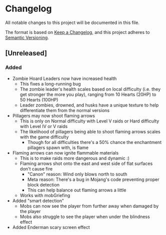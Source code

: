 # Changelog

All notable changes to this project will be documented in this file.

The format is based on [Keep a Changelog](https://keepachangelog.com/en/1.1.0/),
and this project adheres to [Semantic Versioning](https://semver.org/spec/v2.0.0.html).

## [Unreleased]

### Added

- Zombie Hoard Leaders now have increased health
  - This fixes a long-running bug
  - The zombie leader's health scales based on local difficulty (i.e. they get stronger the more you play), ranging from 10 Hearts (20HP) to 50 Hearts (100HP)
  - Leader zombies, drowned, and husks have a unique texture to help differentiate them from the normal versions
- Pillagers may now shoot flaming arrows
  - This is only on Normal difficulty with Level V raids or Hard difficulty with Level IV or V raids
  - The likelihood of pillagers being able to shoot flaming arrows scales with the game difficulty
    - Though for all difficulties there's a 50% chance the enchantment pillagers spawn with, is flame 
- Flaming arrows can now ignite flammable materials
  - This is to make raids more dangerous and dynamic :)
  - Flaming arrows shot onto the east and west side of flat surfaces don't cause fire
    - "Canon" reason: Wind only blows north to south
    - Meta reason: There's a bug in Mojang's code preventing proper block detection
    - This can help balance out flaming arrows a little
  - Works with mobGriefing
- Added "smart detection"
  - Mobs can now see the player from further away when damaged by the player
  - Mobs also struggle to see the player when under the blindness effect
- Added Enderman scary screen effect